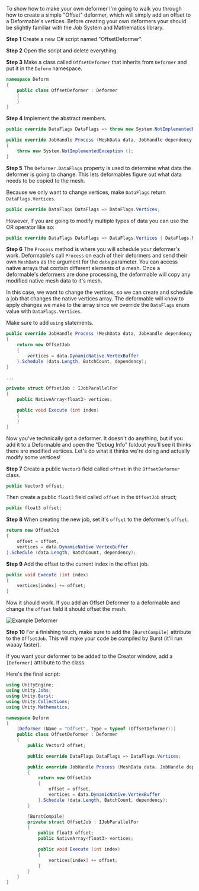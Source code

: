 
To show how to make your own deformer I'm going to walk you through how to create a simple "Offset" deformer, which will simply add an offset to a Deformable's vertices. Before creating your own deformers your should be slightly familiar with the Job System and Mathematics library.

**Step 1**
Create a new C# script named "OffsetDeformer".

**Step 2**
Open the script and delete everything.

**Step 3**
Make a class called `OffsetDeformer` that inherits from `Deformer` and put it in the `Deform` namespace.
```cs
namespace Deform
{
	public class OffsetDeformer : Deformer
	{
	}
}
```

**Step 4**
Implement the abstract members.
```cs
public override DataFlags DataFlags => throw new System.NotImplementedException ();

public override JobHandle Process (MeshData data, JobHandle dependency = default)
{
	throw new System.NotImplementedException ();
}
```

**Step 5**
The `Deformer.DataFlags` property is used to determine what data the deformer is going to change. This lets deformables figure out what data needs to be copied to the mesh.

Because we only want to change vertices, make `DataFlags` return `DataFlags.Vertices`. 
```cs
public override DataFlags DataFlags => DataFlags.Vertices;
```

However, if you are going to modify multiple types of data you can use the OR operator like so:
```cs
public override DataFlags DataFlags => DataFlags.Vertices | DataFlags.Normals;
```

**Step 6**
The `Process` method is where you will schedule your deformer's work. Deformable's call `Process` on each of their deformers and send their own `MeshData` as the argument for the `data` parameter. You can access native arrays that contain different elements of a mesh. Once a deformable's deformers are done processing, the deformable will copy any modified native mesh data to it's mesh.

In this case, we want to change the vertices, so we can create and schedule a job that changes the native vertices array. The deformable will know to apply changes we make to the array since we override the `DataFlags` enum value with `DataFlags.Vertices`.

Make sure to add `using` statements.

```cs
public override JobHandle Process (MeshData data, JobHandle dependency = default)
{
	return new OffsetJob
	{
		vertices = data.DynamicNative.VertexBuffer
	}.Schedule (data.Length, BatchCount, dependency);
}

...

private struct OffsetJob : IJobParallelFor
{
	public NativeArray<float3> vertices;

	public void Execute (int index)
	{
	}
}
```

Now you've technically got a deformer. It doesn't do anything, but if you add it to a Deformable and open the "Debug Info" foldout you'll see it thinks there are modified vertices. Let's do what it thinks we're doing and actually modify some vertices!

**Step 7**
Create a public `Vector3` field called `offset` in the `OffsetDeformer` class.
```cs
public Vector3 offset;
```
Then create a public `float3` field called `offset` in the `OffsetJob` struct;
```cs
public float3 offset;
```

**Step 8**
When creating the new job, set it's `offset` to the deformer's `offset`.
```cs
return new OffsetJob
{
	offset = offset,
	vertices = data.DynamicNative.VertexBuffer
}.Schedule (data.Length, BatchCount, dependency);
```

**Step 9**
Add the offset to the current index in the offset job.
```cs
public void Execute (int index)
{
	vertices[index] += offset;
}
```

Now it should work. If you add an Offset Deformer to a deformable and change the `offset` field it should offset the mesh.

![Example Deformer](https://i.imgur.com/ShOeUPI.gif)


**Step 10**
For a finishing touch, make sure to add the `[BurstCompile]` attribute to the `OffsetJob`. This will make your code be compiled by Burst (it'll run waaay faster).

If you want your deformer to be added to the Creator window, add a `[Deformer]` attribute to the class.

Here's the final script:
```cs
using UnityEngine;
using Unity.Jobs;
using Unity.Burst;
using Unity.Collections;
using Unity.Mathematics;

namespace Deform
{
	[Deformer (Name = "Offset", Type = typeof (OffsetDeformer))]
	public class OffsetDeformer : Deformer
	{
		public Vector3 offset;

		public override DataFlags DataFlags => DataFlags.Vertices;

		public override JobHandle Process (MeshData data, JobHandle dependency = default)
		{
			return new OffsetJob
			{
				offset = offset,
				vertices = data.DynamicNative.VertexBuffer
			}.Schedule (data.Length, BatchCount, dependency);
		}

		[BurstCompile]
		private struct OffsetJob : IJobParallelFor
		{
			public float3 offset;
			public NativeArray<float3> vertices;

			public void Execute (int index)
			{
				vertices[index] += offset;
			}
		}
	}
}
```
